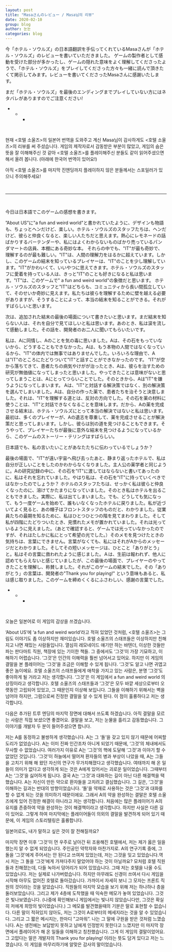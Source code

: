 ```yaml
---
layout: post
title: "Masaさんのレビュー / Masa님의 리뷰"
date: 2020-02-10
group: blog
author: 눈눈
categories: blog
---
```



 今「ホテル・ソウルズ」の日本語翻訳を手伝ってくれているMasaさんが「ホテル・ソウルズ」のレビューを書いていただきました。 ゲームの製作者として感動を受けた部分が多かったし、ゲームの隠れた意味をよく理解してくださったようで、「ホテル・ソウルズ」をプレイしてくださった方々も一緒に読んで頂きたくて掲示してみます。レビューを書いてくださったMasaさんに感謝いたします。

まだ「ホテル・ソウルズ」を最後のエンディングまでプレイしていない方にはネタバレがありますのでご注意ください!


+ + + 
<br>

현재 \<호텔 소울즈\>의 일본어 번역을 도와주고 계신 Masa님이 감사하게도 \<호텔 소울즈\>의 리뷰를 써 주셨습니다. 게임의 제작자로서 감동받은 부분이 많았고, 게임의 숨은 뜻을 잘 이해해주신 것 같아 \<호텔 소울즈\>를 플레이해주신 분들도 같이 읽어주셨으면 해서 올려 봅니다. (아래에 한국어 번역이 있어요!)

아직 \<호텔 소울즈\>를 마지막 진엔딩까지 플레이하지 않은 분들께서는 스포일러가 있으니 주의해주세요!





<br>

 *  *  *

<br>



 今日は日本語でこのゲームの感想を書きます。

 ”About US”に"a fun and weird world"と書かれていたように、デザインも物語も、ちょっとヘンだけど、楽しい。ホテル・ソウルズのスタッフたちは、ヘンだけど、彼らと仲良くなると、楽しい人たちだと思えます。熱心にレモネードの話ばかりするバーテンダーや、私にはよくわからないものばかり売っているパンダマートの店員、本棚にある奇妙な本。
 それらの中でも、"IT"が最も奇妙で、理解するのが最も難しい。"IT"は、人間の理解力をはるかに超えています。しかし、このゲームの結末を知っているプレイヤーは、"IT"のことを少し理解しています。"IT"がかわいくて、いいやつに思えてきます。ホテル・ソウルズのスタッフに愛着を持っている人は、きっと"IT"のことも好きになると私は思います。"IT"は、このゲームで" a fun and weird world"の象徴だと思います。
 ホテル・ソウルズのスタッフと"IT"はどちらも、コミュニティから長い間孤立していて、そのせいか奇妙に見えます。私たちは彼らを理解するために壁を越える必要がありますが、そうすることによって、本当の結末を知ることができる。それがすばらしいと思います。

 次は、追加された結末の最後の場面について書きたいと思います。まだ結末を知らない人は、それを自分で見てほしいと私は思います。あのとき、私は涙を流して感動しました。その話を、開発者のお二人に聞いてもらいたいです。

 私は、Aに同情し、Aのことを気の毒に思いました。Aは、その石をもっていないから、どうすることもできなかった。Aは、もう本物の人間ではなくなっているから、"IT"の体内では無事ではありませんでした。いろいろな理由で、Aは"IT"のところにたどりついて"IT"と話すことができなかったのです。
 ”IT”が空から落ちてきて、患者たちの病気やけがが治ったとき、Aは、彼らを治すための研究が無価値になってしまったと思いました。やってきたことは意味がないと思ってしまうことは、Aにとってつらいことでした。そのときから、Aは"IT"を嫌うようになってしまいます。
 Aは、"IT"と対話する解決策ではなく、別の解決策を選んでしまいました。Aは、自分の作った薬で、患者たちを治そうと決意しました。それは、"IT"を理解する道とは、反対の方向でした。その石を薬の材料に使うことは、"IT"と対話できなくなることを意味します。だから、Aの薬を完成させる結末は、ホテル・ソウルズにとって本当の解決ではないと私は思います。
 最初は、多くのプレイヤーが、Aの遺志を尊重して、薬を完成させることが解決策だと思ってしまいます。しかし、彼らは別の道を見つけることもできます。そうやって、プレイヤーたちが最後に意外な結末を見つけるようになっているから、このゲームのストーリー・テリングはすばらしい。

 日本語でも、私の言いたいことがあなたたちに伝わっているでしょうか？

 最後の場面で、"IT"が遠い宇宙へ飛び去ったあと、静まり返ったホテルで、私は自分が正しいことをしたのかわからなくなりました。主人公の薬学者と同じように。Aの研究記録の中に、その石を"IT"に渡してはならないと書いてあったのに、私はそれを忘れていました。やはり私は、その石を"IT"に持っていくべきではなかったのでしょうか？
 ホテルのスタッフたちは、せっかく私は彼らと仲良くなったのに、溶けてかたまりになっていました。そのとき私はホテルを出ることもできました。実際に、私は出てしまいました。でも、どうしても気になって、もう一度ゲームを始めて、誰もいなくなったホテルに戻りました。私が近づいてよく見ると、あの帽子はフロントスタッフのものだと、わかりました。従業員たちの最期を知るために、私はひとつひとつの階を見てまわりました。そして私が四階にたどりついたとき、見慣れたメモが置かれていました。それは光っているように見えました。（あとで確認すると、ゲームでは光っていなかったのですが、それはたしかに私にとって希望の光でした。）そのメモを見つけたときの気持ちは、言葉にできません。言葉がなくても、私にはそれがAからのメッセージだとわかりました。そしてその短いメッセージは、ひとこと「ありがとう」と。私はその言葉に救われたように感じました。Ａは、生前は報われず、他人に認めてもらえないと感じていましたが、この最後の場面で、プレイヤーのやってきたことを理解し、称賛しました。それがこのゲームの結末でした。その「ありがとう」の言葉は、開発者の"Thank you for playing!" という意味もあると、私は感じ取りました。このゲームを締めくくるにふさわしい、感謝の言葉でした。


+ + + 
<br>


 오늘은 일본어로 이 게임의 감상을 쓰겠습니다.

 ‘About US’에 ‘a fun and weird world’라고 적혀 있었던 것처럼, \<호텔 소울즈\>는 그림도 이야기도 좀 이상하지만 재미있습니다. 호텔 소울즈의 스태프들은 이상하지만 친해지고 나면 재밌는 사람들입니다. 열심히 레모네이드 얘기만 하는 바텐더, 이상한 것들만 파는 판다마트 직원, 책장에 있는 기이한 책들.
 그 중에서도 ‘그것’이 가장 기묘하고, 이해하기 어렵습니다. ‘그것’은 인간의 이해력을 훨씬 넘어서고 있어요. 하지만 이 게임의 결말을 본 플레이어는 ‘그것’을 조금은 이해할 수 있게 됩니다. ‘그것’도 알고 나면 귀엽고 좋은 놈이에요. 호텔 소울즈의 스태프들에게 애착을 가지고 있는 사람은, 분명 ‘그것’도 좋아하게 될 거라고 저는 생각합니다. ‘그것’은 이 게임에서 a fun and weird world 의 상징이라고 생각합니다.
 호텔 소울즈의 스태프들과 ‘그것’은 모두 바깥 세상으로부터 오랫동안 고립되어 있었고, 그 때문인지 이상해 보입니다. 그들을 이해하기 위해서는 벽을 넘어야 하지만, 그럼으로써 진정한 결말을 알 수 있게 된다. 이 점이 훌륭하다고 저는 생각합니다.

 다음은 추가된 트루 엔딩의 마지막 장면에 대해서 쓰도록 하겠습니다. 아직 결말을 모르는 사람은 직접 보셨으면 좋겠어요. 결말을 보고, 저는 눈물을 흘리고 감동했습니다. 그 이야기를 개발자 두 분이 들어주셨으면 합니다.

 저는 A를 동정하고 불쌍하게 생각했습니다. A는 그 ‘돌’을 갖고 있지 않기 때문에 어찌할 도리가 없었습니다. A는 이미 진짜 인간조차 아니게 되었기 때문에, ‘그것’의 체내에서도 무사할 수 없었습니다. 여러가지 이유로 A는 ‘그것’의 핵에 도달해 ‘그것’과 이야기 할 수 없었던 것입니다.
 ‘그것’이 하늘에서 떨어져 환자들의 병과 부상이 나았을 때, A는 그들을 고치기 위해 해 왔던 자신의 연구가 무가치해졌다고 생각했습니다. 여태까지 해 온 일들이 의미가 없다고 생각하게 되는 것은 A에게 있어서는 괴로운 일이었습니다. 그때부터 A는 ‘그것’을 싫어하게 됩니다.
 결국 A는 ‘그것’과 대화하는 길이 아닌 다른 해결책을 택했습니다. A는 자신이 만든 약으로 환자들을 고치려고 결심했습니다. 그 길은, ‘그것’을 이해하는 길과는 반대의 방향이었습니다. ‘돌’을 약재로 사용하는 것은 ‘그것’과 대화를 할 수 없게 되는 것을 의미하기 때문이에요. 그래서 A의 약을 완성하는 결말은 호텔 소울즈에게 있어 진정한 해결이 아니라고 저는 생각합니다.
 처음에는 많은 플레이어가 A의 유지를 존중하여 약을 완성하는 것이 해결책이라고 생각합니다. 하지만 사실은 다른 길이 있어요. 그렇게 하여 마지막에는 플레이어들이 의외의 결말을 발견하게 되어 있기 때문에, 이 게임의 스토리텔링은 훌륭합니다.

 일본어로도, 내가 말하고 싶은 것이 잘 전해질까요?

 마지막 장면 이후 ‘그것’이 먼 우주로 날아간 뒤 조용해진 호텔에서, 저는 제가 옳은 일을 했는지 알 수 없게 되었습니다. 주인공인 약학자와 마찬가지로. A의 연구기록 중에, 그 돌을 ‘그것’에게 주어서는 안 된다고 쓰여져 있었는데, 저는 그것을 잊고 있었습니다.역시 저는 그 돌을 ‘그것’에게 가져다주지 말았어야 하는 것이 아닐까요?
 모처럼 호텔 직원들과 친해졌는데, 다들 녹아서 덩어리가 되어 있었습니다. 그때 저는 호텔을 나올 수도 있었습니다. 저는 실제로 나가버렸습니다. 하지만 아무래도 신경이 쓰여서 다시 게임을 시작해 아무도 없어진 호텔로 돌아갔습니다. 가까이서 자세히 보니 그 모자는 프론트 직원의 것이라는 것을 알았습니다. 직원들의 마지막 모습을 보기 위해 저는 하나하나 층을 둘러보았습니다. 그리고 제가 4층에 도착했을 때 익숙한 메모가 놓여 있었습니다. 그것은 빛나보였습니다. (나중에 확인해보니 게임에서는 빛나지 않았습니다만, 그것은 확실히 저에게 희망의 빛이었습니다.) 그 메모를 발견했을때의 기분은 말로 표현할 수 없습니다. 다른 말이 적혀있지 않아도, 저는 그것이 A로부터의 메세지라는 것을 알 수 있었습니다. 그리고 그 짧은 메시지는, 한마디 "고마워”. 나는 그 말에 구원을 받은 것처럼 느꼈습니다. A는 생전에는 보답받지 못하고 남에게 인정받지 못한다고 느꼈지만 이 마지막 장면에서 플레이어가 해 온 일들을 이해하고 칭찬했습니다. 그게 이 게임의 결말이었어요. 그 고맙다는 말은 개발자의 Thank you for playing! 이라는 뜻도 담겨 있다고 저는 느꼈습니다. 이 게임을 마무리하기에 알맞은 감사의 말이었습니다.
